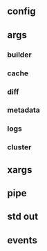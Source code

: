 ## config
## args
### builder
### cache
### diff
### metadata
### logs
### cluster
## xargs
## pipe
## std out
## events
